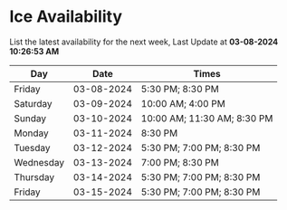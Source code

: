 # Ice Availability

List the latest availability for the next week, Last Update at **03-08-2024 10:26:53 AM**

| Day         | Date        | Times       |
| ----------- | ----------- | ----------- |
|Friday|03-08-2024|5:30 PM; 8:30 PM|
|Saturday|03-09-2024|10:00 AM; 4:00 PM|
|Sunday|03-10-2024|10:00 AM; 11:30 AM; 8:30 PM|
|Monday|03-11-2024|8:30 PM|
|Tuesday|03-12-2024|5:30 PM; 7:00 PM; 8:30 PM|
|Wednesday|03-13-2024|7:00 PM; 8:30 PM|
|Thursday|03-14-2024|5:30 PM; 7:00 PM; 8:30 PM|
|Friday|03-15-2024|5:30 PM; 7:00 PM; 8:30 PM|
